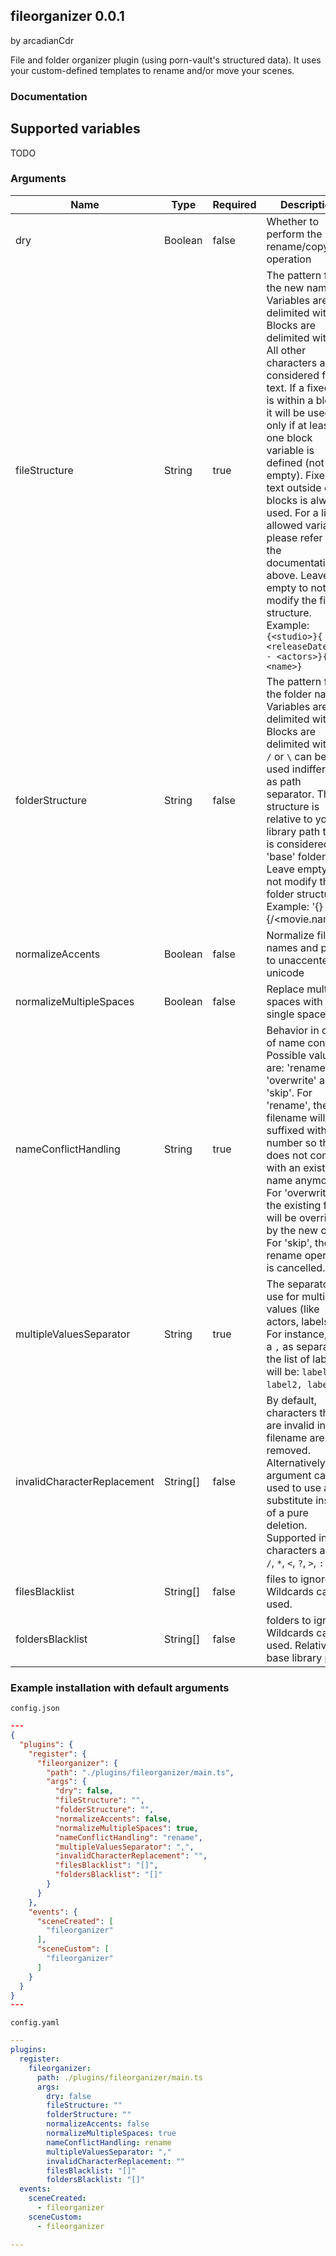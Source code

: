 ## fileorganizer 0.0.1

by arcadianCdr

File and folder organizer plugin (using porn-vault's structured data). It uses your custom-defined templates to rename and/or move your scenes.

### Documentation

## Supported variables

TODO

### Arguments

| Name                        | Type     | Required | Description                                                                                                                                                                                                                                                                                                                                                                                                                                                                                          |
| --------------------------- | -------- | -------- | ---------------------------------------------------------------------------------------------------------------------------------------------------------------------------------------------------------------------------------------------------------------------------------------------------------------------------------------------------------------------------------------------------------------------------------------------------------------------------------------------------- |
| dry                         | Boolean  | false    | Whether to perform the rename/copy operation                                                                                                                                                                                                                                                                                                                                                                                                                                                         |
| fileStructure               | String   | true     | The pattern for the new name. Variables are delimited with `<>`. Blocks are delimited with `{}`. All other characters are considered fixed text. If a fixed text is within a block, it will be used only if at least one block variable is defined (not empty). Fixed text outside of blocks is always used. For a list of allowed variables, please refer to the documentation above. Leave empty to not modify the file structure. Example: `{<studio>}{ - <releaseDate>}{ - <actors>}{ - <name>}` |
| folderStructure             | String   | false    | The pattern for the folder name. Variables are delimited with `<>`. Blocks are delimited with `{}`. `/` or `\` can be used indifferently as path separator. The structure is relative to your library path that is considered the 'base' folder. Leave empty to not modify the folder structure. Example: '{<studio>}{/<movie.name>}'                                                                                                                                                                |
| normalizeAccents            | Boolean  | false    | Normalize file names and path to unaccented unicode                                                                                                                                                                                                                                                                                                                                                                                                                                                  |
| normalizeMultipleSpaces     | Boolean  | false    | Replace multiple spaces with a single space                                                                                                                                                                                                                                                                                                                                                                                                                                                          |
| nameConflictHandling        | String   | true     | Behavior in case of name conflicts. Possible values are: 'rename', 'overwrite' and 'skip'. For 'rename', the new filename will be suffixed with a number so that it does not conflict with an existing name anymore. For 'overwrite', the existing file will be overriden by the new one. For 'skip', the rename operation is cancelled.                                                                                                                                                             |
| multipleValuesSeparator     | String   | true     | The separator to use for multiple values (like actors, labels,...). For instance, with a `,` as separator, the list of labels will be: `label1, label2, label3`.                                                                                                                                                                                                                                                                                                                                     |
| invalidCharacterReplacement | String[] | false    | By default, characters that are invalid in a filename are removed. Alternatively, this argument can be used to use a substitute instead of a pure deletion. Supported invalid characters are: `"`, `/`, `*`, `<`, `?`, `>`, `:` and `|`).                                                                                                                                                                                                                                                            |
| filesBlacklist              | String[] | false    | files to ignore. Wildcards can be used.                                                                                                                                                                                                                                                                                                                                                                                                                                                              |
| foldersBlacklist            | String[] | false    | folders to ignore. Wildcards can be used. Relative to base library path.                                                                                                                                                                                                                                                                                                                                                                                                                             |

### Example installation with default arguments

`config.json`
```json
---
{
  "plugins": {
    "register": {
      "fileorganizer": {
        "path": "./plugins/fileorganizer/main.ts",
        "args": {
          "dry": false,
          "fileStructure": "",
          "folderStructure": "",
          "normalizeAccents": false,
          "normalizeMultipleSpaces": true,
          "nameConflictHandling": "rename",
          "multipleValuesSeparator": ",",
          "invalidCharacterReplacement": "",
          "filesBlacklist": "[]",
          "foldersBlacklist": "[]"
        }
      }
    },
    "events": {
      "sceneCreated": [
        "fileorganizer"
      ],
      "sceneCustom": [
        "fileorganizer"
      ]
    }
  }
}
---
```

`config.yaml`
```yaml
---
plugins:
  register:
    fileorganizer:
      path: ./plugins/fileorganizer/main.ts
      args:
        dry: false
        fileStructure: ""
        folderStructure: ""
        normalizeAccents: false
        normalizeMultipleSpaces: true
        nameConflictHandling: rename
        multipleValuesSeparator: ","
        invalidCharacterReplacement: ""
        filesBlacklist: "[]"
        foldersBlacklist: "[]"
  events:
    sceneCreated:
      - fileorganizer
    sceneCustom:
      - fileorganizer

---
```
